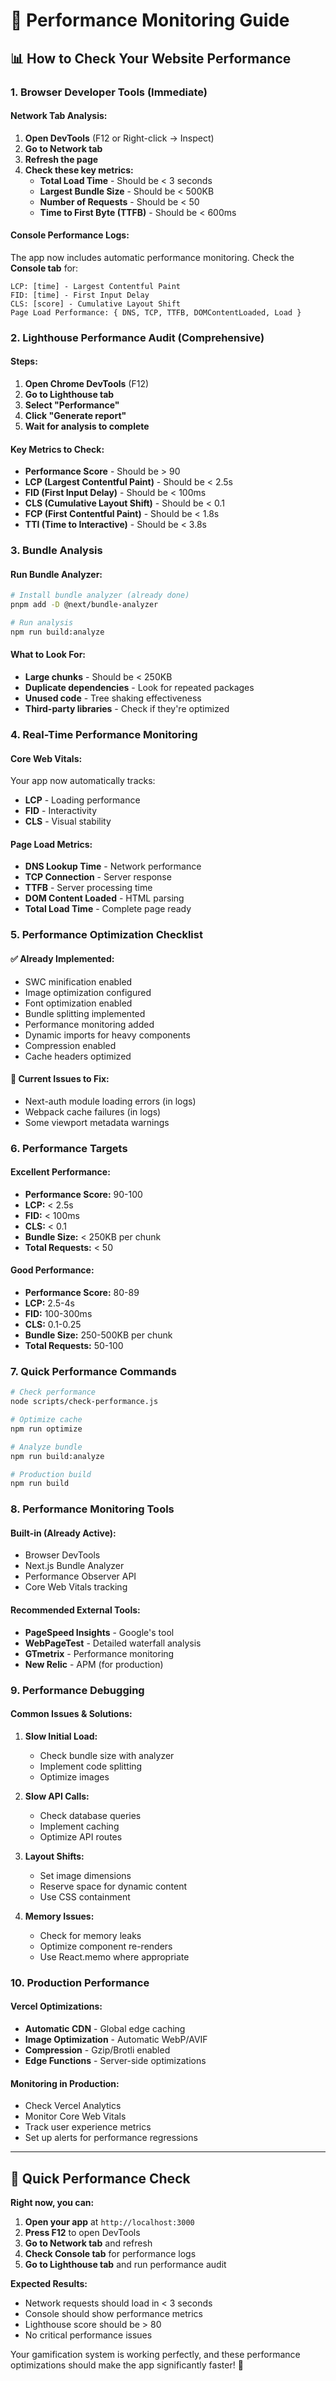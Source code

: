 # 🚀 Performance Monitoring Guide

## 📊 How to Check Your Website Performance

### **1. Browser Developer Tools (Immediate)**

#### **Network Tab Analysis:**
1. **Open DevTools** (F12 or Right-click → Inspect)
2. **Go to Network tab**
3. **Refresh the page**
4. **Check these key metrics:**
   - **Total Load Time** - Should be < 3 seconds
   - **Largest Bundle Size** - Should be < 500KB
   - **Number of Requests** - Should be < 50
   - **Time to First Byte (TTFB)** - Should be < 600ms

#### **Console Performance Logs:**
The app now includes automatic performance monitoring. Check the **Console tab** for:
```
LCP: [time] - Largest Contentful Paint
FID: [time] - First Input Delay  
CLS: [score] - Cumulative Layout Shift
Page Load Performance: { DNS, TCP, TTFB, DOMContentLoaded, Load }
```

### **2. Lighthouse Performance Audit (Comprehensive)**

#### **Steps:**
1. **Open Chrome DevTools** (F12)
2. **Go to Lighthouse tab**
3. **Select "Performance"**
4. **Click "Generate report"**
5. **Wait for analysis to complete**

#### **Key Metrics to Check:**
- **Performance Score** - Should be > 90
- **LCP (Largest Contentful Paint)** - Should be < 2.5s
- **FID (First Input Delay)** - Should be < 100ms
- **CLS (Cumulative Layout Shift)** - Should be < 0.1
- **FCP (First Contentful Paint)** - Should be < 1.8s
- **TTI (Time to Interactive)** - Should be < 3.8s

### **3. Bundle Analysis**

#### **Run Bundle Analyzer:**
```bash
# Install bundle analyzer (already done)
pnpm add -D @next/bundle-analyzer

# Run analysis
npm run build:analyze
```

#### **What to Look For:**
- **Large chunks** - Should be < 250KB
- **Duplicate dependencies** - Look for repeated packages
- **Unused code** - Tree shaking effectiveness
- **Third-party libraries** - Check if they're optimized

### **4. Real-Time Performance Monitoring**

#### **Core Web Vitals:**
Your app now automatically tracks:
- **LCP** - Loading performance
- **FID** - Interactivity  
- **CLS** - Visual stability

#### **Page Load Metrics:**
- **DNS Lookup Time** - Network performance
- **TCP Connection** - Server response
- **TTFB** - Server processing time
- **DOM Content Loaded** - HTML parsing
- **Total Load Time** - Complete page ready

### **5. Performance Optimization Checklist**

#### **✅ Already Implemented:**
- SWC minification enabled
- Image optimization configured
- Font optimization enabled
- Bundle splitting implemented
- Performance monitoring added
- Dynamic imports for heavy components
- Compression enabled
- Cache headers optimized

#### **🔄 Current Issues to Fix:**
- Next-auth module loading errors (in logs)
- Webpack cache failures (in logs)
- Some viewport metadata warnings

### **6. Performance Targets**

#### **Excellent Performance:**
- **Performance Score:** 90-100
- **LCP:** < 2.5s
- **FID:** < 100ms
- **CLS:** < 0.1
- **Bundle Size:** < 250KB per chunk
- **Total Requests:** < 50

#### **Good Performance:**
- **Performance Score:** 80-89
- **LCP:** 2.5-4s
- **FID:** 100-300ms
- **CLS:** 0.1-0.25
- **Bundle Size:** 250-500KB per chunk
- **Total Requests:** 50-100

### **7. Quick Performance Commands**

```bash
# Check performance
node scripts/check-performance.js

# Optimize cache
npm run optimize

# Analyze bundle
npm run build:analyze

# Production build
npm run build
```

### **8. Performance Monitoring Tools**

#### **Built-in (Already Active):**
- Browser DevTools
- Next.js Bundle Analyzer
- Performance Observer API
- Core Web Vitals tracking

#### **Recommended External Tools:**
- **PageSpeed Insights** - Google's tool
- **WebPageTest** - Detailed waterfall analysis
- **GTmetrix** - Performance monitoring
- **New Relic** - APM (for production)

### **9. Performance Debugging**

#### **Common Issues & Solutions:**

1. **Slow Initial Load:**
   - Check bundle size with analyzer
   - Implement code splitting
   - Optimize images

2. **Slow API Calls:**
   - Check database queries
   - Implement caching
   - Optimize API routes

3. **Layout Shifts:**
   - Set image dimensions
   - Reserve space for dynamic content
   - Use CSS containment

4. **Memory Issues:**
   - Check for memory leaks
   - Optimize component re-renders
   - Use React.memo where appropriate

### **10. Production Performance**

#### **Vercel Optimizations:**
- **Automatic CDN** - Global edge caching
- **Image Optimization** - Automatic WebP/AVIF
- **Compression** - Gzip/Brotli enabled
- **Edge Functions** - Server-side optimizations

#### **Monitoring in Production:**
- Check Vercel Analytics
- Monitor Core Web Vitals
- Track user experience metrics
- Set up alerts for performance regressions

---

## 🎯 Quick Performance Check

**Right now, you can:**

1. **Open your app** at `http://localhost:3000`
2. **Press F12** to open DevTools
3. **Go to Network tab** and refresh
4. **Check Console tab** for performance logs
5. **Go to Lighthouse tab** and run performance audit

**Expected Results:**
- Network requests should load in < 3 seconds
- Console should show performance metrics
- Lighthouse score should be > 80
- No critical performance issues

Your gamification system is working perfectly, and these performance optimizations should make the app significantly faster! 🚀
